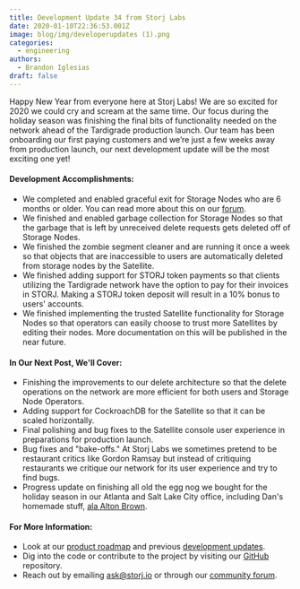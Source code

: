 ```yaml
---
title: Development Update 34 from Storj Labs
date: 2020-01-10T22:36:53.001Z
image: blog/img/developerupdates (1).png
categories:
  - engineering
authors:
  - Brandon Iglesias
draft: false
---
```

Happy New Year from everyone here at Storj Labs! We are so excited for 2020 we could cry and scream at the same time. Our focus during the holiday season was finishing the final bits of functionality needed on the network ahead of the Tardigrade production launch. Our team has been onboarding our first paying customers and we’re just a few weeks away from production launch, our next development update will be the most exciting one yet!

#### Development Accomplishments:

* We completed and enabled graceful exit for Storage Nodes who are 6 months or older. You can read more about this on our [forum](https://forum.storj.io/t/graceful-exit-guide/3618). 
* We finished and enabled garbage collection for Storage Nodes so that the garbage that is left by unreceived delete requests gets deleted off of Storage Nodes. 
* We finished the zombie segment cleaner and are running it once a week so that objects that are inaccessible to users are automatically deleted from storage nodes by the Satellite. 
* We finished adding support for STORJ token payments so that clients utilizing the Tardigrade network have the option to pay for their invoices in STORJ. Making a STORJ token deposit will result in a 10% bonus to users' accounts. 
* We finished implementing the trusted Satellite functionality for Storage Nodes so that operators can easily choose to trust more Satellites by editing their nodes. More documentation on this will be published in the near future.

#### In Our Next Post, We'll Cover:

* Finishing the improvements to our delete architecture so that the delete operations on the network are more efficient for both users and Storage Node Operators. 
* Adding support for CockroachDB for the Satellite so that it can be scaled horizontally. 
* Final polishing and bug fixes to the Satellite console user experience in preparations for production launch. 
* Bug fixes and "bake-offs." At Storj Labs we sometimes pretend to be restaurant critics like Gordon Ramsay but instead of critiquing restaurants we critique our network for its user experience and try to find bugs.
* Progress update on finishing all old the egg nog we bought for the holiday season in our Atlanta and Salt Lake City office, including Dan's homemade stuff, [ala Alton Brown](https://www.youtube.com/watch?v=RsIUU1WQnck).

#### For More Information:

* Look at our [product roadmap](https://storjlabs.aha.io/published/01ee405b4bd8d14208c5256d70d73a38?page=1) and previous [development updates](https://storj.io/blog/2019/12/development-update-33-from-storj-labs/). 
* Dig into the code or contribute to the project by visiting our [GitHub](https://github.com/storj/storj) repository.
* Reach out by emailing ask@storj.io or through our [community forum](https://forum.storj.io).
